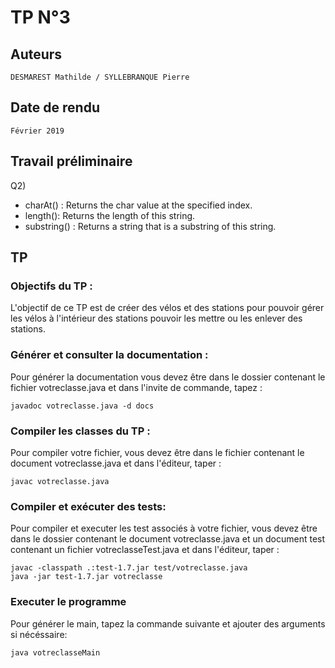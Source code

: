 # TP N°3

## Auteurs
```
DESMAREST Mathilde / SYLLEBRANQUE Pierre
```

## Date de rendu 
```
Février 2019
```

## Travail préliminaire
Q2) 
* charAt() : Returns the char value at the specified index.  
* length(): Returns the length of this string.
* substring() : Returns a string that is a substring of this string.

## TP

### Objectifs du TP :
L'objectif de ce TP est de créer des vélos et des stations pour pouvoir gérer les vélos à l'intérieur des stations pouvoir les mettre ou les enlever des stations.


### Générer et consulter la documentation :
Pour générer la documentation vous devez être dans le dossier contenant le fichier votreclasse.java et dans l'invite de commande, tapez :
```` 
javadoc votreclasse.java -d docs 
````

### Compiler les classes du TP :

Pour compiler votre fichier, vous devez être dans le fichier contenant le document votreclasse.java et dans l'éditeur, taper :
````
javac votreclasse.java
````
### Compiler et exécuter des tests:
Pour compiler et executer les test associés à votre fichier, vous devez être dans le dossier contenant le document votreclasse.java et un document test contenant un fichier votreclasseTest.java et dans l'éditeur, taper :
````
javac -classpath .:test-1.7.jar test/votreclasse.java
java -jar test-1.7.jar votreclasse
````
### Executer le programme
Pour générer le main, tapez  la commande suivante et ajouter des arguments si nécéssaire:
````
java votreclasseMain
````

